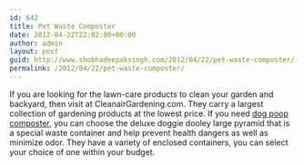 ```yaml
---
id: 642
title: Pet Waste Composter
date: 2012-04-22T22:02:00+00:00
author: admin
layout: post
guid: http://www.shobhadeepaksingh.com/2012/04/22/pet-waste-composter/
permalink: /2012/04/22/pet-waste-composter/
---
```

If you are looking for the lawn-care products to clean your garden and backyard, then visit at CleanairGardening.com. They carry a largest collection of gardening products at the lowest price. If you need [dog poop composter](http://www.cleanairgardening.com/dog-droppings-composter.html), you can choose the deluxe doggie dooley large pyramid that is a special waste container and help prevent health dangers as well as minimize odor. They have a variety of enclosed containers, you can select your choice of one within your budget.